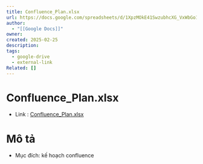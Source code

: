 ```yaml
---
title: Confluence_Plan.xlsx
url: https://docs.google.com/spreadsheets/d/1XpzMOkE41SwzubhcXG_VxWbGo1huGYc0/edit?gid=1699652483#gid=1699652483
author:
  - "[[Google Docs]]"
owner: 
created: 2025-02-25
description: 
tags:
  - google-drive
  - external-link
Related: []
---
```

# Confluence_Plan.xlsx
- Link :  [Confluence_Plan.xlsx](https://docs.google.com/spreadsheets/d/1XpzMOkE41SwzubhcXG_VxWbGo1huGYc0/edit?gid=1699652483#gid=1699652483)

# Mô tả 
- Mục đích: kế hoạch confluence

